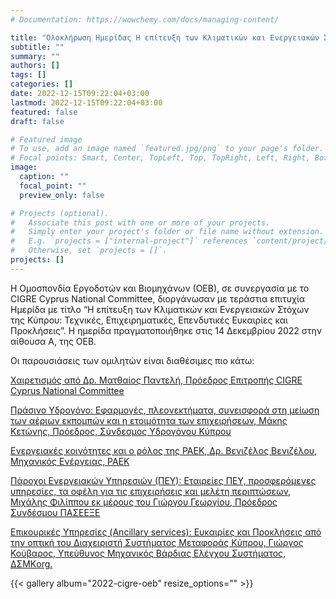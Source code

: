 ```yaml
---
# Documentation: https://wowchemy.com/docs/managing-content/

title: "Ολοκλήρωση Ημερίδας Η επίτευξη των Κλιματικών και Ενεργειακών Στόχων της Κύπρου: Τεχνικές, Επιχειρηματικές, Επενδυτικές Ευκαιρίες και Προκλήσεις"
subtitle: ""
summary: ""
authors: []
tags: []
categories: []
date: 2022-12-15T09:22:04+03:00
lastmod: 2022-12-15T09:22:04+03:00
featured: false
draft: false

# Featured image
# To use, add an image named `featured.jpg/png` to your page's folder.
# Focal points: Smart, Center, TopLeft, Top, TopRight, Left, Right, BottomLeft, Bottom, BottomRight.
image:
  caption: ""
  focal_point: ""
  preview_only: false

# Projects (optional).
#   Associate this post with one or more of your projects.
#   Simply enter your project's folder or file name without extension.
#   E.g. `projects = ["internal-project"]` references `content/project/deep-learning/index.md`.
#   Otherwise, set `projects = []`.
projects: []
---
```



Η Ομοσπονδία Εργοδοτών και Βιομηχάνων (ΟΕΒ), σε συνεργασία με το CIGRE Cyprus National Committee, διοργάνωσαν με τεράστια επιτυχία Ημερίδα με τίτλο “Η επίτευξη των Κλιματικών και Ενεργειακών Στόχων της Κύπρου: Τεχνικές, Επιχειρηματικές, Επενδυτικές Ευκαιρίες και Προκλήσεις”. Η ημερίδα πραγματοποιήθηκε στις 14 Δεκεμβρίου 2022 στην αίθουσα Α, της ΟΕΒ.

<!--more-->

Οι παρουσιάσεις των ομιλητών είναι διαθέσιμες πιο κάτω:

[Χαιρετισμός από Δρ. Ματθαίος Παντελή, Πρόεδρος Επιτροπής CIGRE Cyprus National Committee](CIGRE.pdf)

[Πράσινο Υδρογόνο: Εφαρμογές, πλεονεκτήματα, συνεισφορά στη μείωση των αέριων εκπομπών και η ετοιμότητα των επιχειρήσεων, Μάκης Κετώνης, Πρόεδρος, Σύνδεσμος Υδρογόνου Κύπρου](Hydrogen.pdf)

[Ενεργειακές κοινότητες και ο ρόλος της ΡΑΕΚ, Δρ. Βενιζέλος Βενιζέλου, Mηχανικός Ενέργειας, ΡΑΕΚ](RAEK.pdf)

[Πάροχοι Ενεργειακών Υπηρεσιών (ΠΕΥ): Εταιρείες ΠΕΥ, προσφερόμενες υπηρεσίες, τα οφέλη για τις επιχειρήσεις και μελέτη περιπτώσεων, Μιχάλης Φιλίππου εκ μέρους του Γιώργου Γεωργίου, Πρόεδρος Συνδέσμου ΠΑΣΕΕΞΕ](EB-ESCo_gr-Final.pdf)

[Επικουρικές Υπηρεσίες (Ancillary services): Ευκαιρίες και Προκλήσεις από την οπτική του Διαχειριστή Συστήματος Μεταφοράς Κύπρου, Γιώργος Κούβαρος, Υπεύθυνος Μηχανικός Βάρδιας Ελέγχου Συστήματος, ΔΣΜΚorg.](TSOC.pdf)

{{< gallery album="2022-cigre-oeb" resize_options="" >}}

